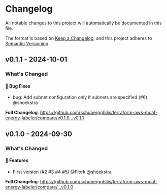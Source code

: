 # Changelog

All notable changes to this project will automatically be documented in this file.

The format is based on [Keep a Changelog](https://keepachangelog.com/en/1.0.0/),
and this project adheres to [Semantic Versioning](https://semver.org/spec/v2.0.0.html).

## v0.1.1 - 2024-10-01

### What's Changed

#### 🐛 Bug Fixes

* bug: Add subnet configuration only if subnets are specified (#6) @shoekstra

**Full Changelog**: https://github.com/schubergphilis/terraform-aws-mcaf-energy-labeler/compare/v0.1.0...v0.1.1

## v0.1.0 - 2024-09-30

### What's Changed

#### 🚀 Features

* First version (#2 #3 #4 #5) @Plork @shoekstra

**Full Changelog**: https://github.com/schubergphilis/terraform-aws-mcaf-energy-labeler/compare/...v0.1.0
